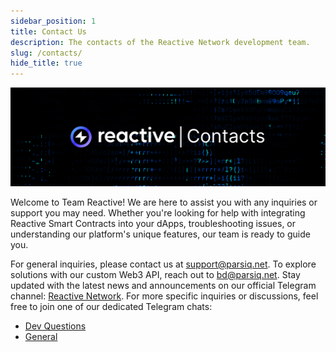 ```yaml
---
sidebar_position: 1
title: Contact Us
description: The contacts of the Reactive Network development team.
slug: /contacts/
hide_title: true
---
```


![Contacts Image](./img/contacts.jpg)

Welcome to Team Reactive! We are here to assist you with any inquiries or support you may need. Whether you're looking for help with integrating Reactive Smart Contracts into your dApps, troubleshooting issues, or understanding our platform's unique features, our team is ready to guide you.

For general inquiries, please contact us at support@parsiq.net. To explore solutions with our custom Web3 API, reach out to bd@parsiq.net. Stay updated with the latest news and announcements on our official Telegram channel: [Reactive Network](https://t.me/reactivedevs). For more specific inquiries or discussions, feel free to join one of our dedicated Telegram chats:

- [Dev Questions](https://t.me/reactivedevs/9)
- [General](https://t.me/reactivedevs/1)